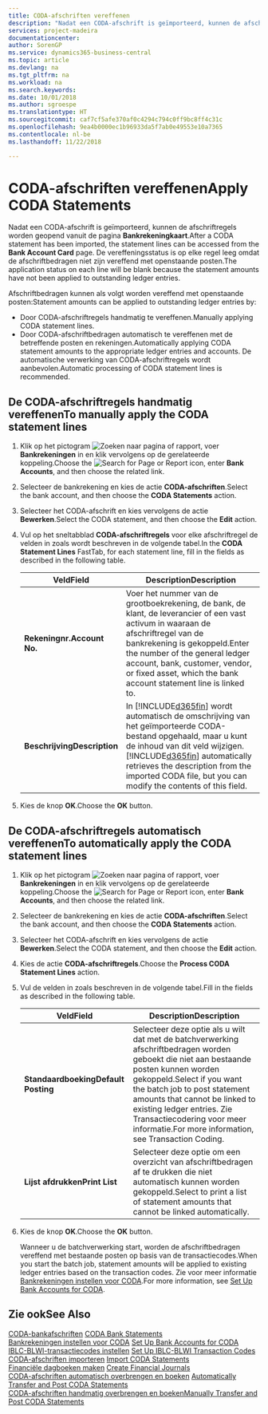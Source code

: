 ```yaml
---
title: CODA-afschriften vereffenen
description: "Nadat een CODA-afschrift is geïmporteerd, kunnen de afschriftregels worden geopend vanuit de pagina **Bankrekeningkaart**. De vereffeningsstatus is op elke regel leeg omdat de afschriftbedragen niet zijn vereffend met openstaande posten."
services: project-madeira
documentationcenter: 
author: SorenGP
ms.service: dynamics365-business-central
ms.topic: article
ms.devlang: na
ms.tgt_pltfrm: na
ms.workload: na
ms.search.keywords: 
ms.date: 10/01/2018
ms.author: sgroespe
ms.translationtype: HT
ms.sourcegitcommit: caf7cf5afe370af0c4294c794c0ff9bc8ff4c31c
ms.openlocfilehash: 9ea4b0000ec1b96933da5f7ab0e49553e10a7365
ms.contentlocale: nl-be
ms.lasthandoff: 11/22/2018

---
```

# <a name="apply-coda-statements"></a><span data-ttu-id="ccfee-104">CODA-afschriften vereffenen</span><span class="sxs-lookup"><span data-stu-id="ccfee-104">Apply CODA Statements</span></span>
<span data-ttu-id="ccfee-105">Nadat een CODA-afschrift is geïmporteerd, kunnen de afschriftregels worden geopend vanuit de pagina **Bankrekeningkaart**.</span><span class="sxs-lookup"><span data-stu-id="ccfee-105">After a CODA statement has been imported, the statement lines can be accessed from the **Bank Account Card** page.</span></span> <span data-ttu-id="ccfee-106">De vereffeningsstatus is op elke regel leeg omdat de afschriftbedragen niet zijn vereffend met openstaande posten.</span><span class="sxs-lookup"><span data-stu-id="ccfee-106">The application status on each line will be blank because the statement amounts have not been applied to outstanding ledger entries.</span></span>  

<span data-ttu-id="ccfee-107">Afschriftbedragen kunnen als volgt worden vereffend met openstaande posten:</span><span class="sxs-lookup"><span data-stu-id="ccfee-107">Statement amounts can be applied to outstanding ledger entries by:</span></span>  

-   <span data-ttu-id="ccfee-108">Door CODA-afschriftregels handmatig te vereffenen.</span><span class="sxs-lookup"><span data-stu-id="ccfee-108">Manually applying CODA statement lines.</span></span>  
-   <span data-ttu-id="ccfee-109">Door CODA-afschriftbedragen automatisch te vereffenen met de betreffende posten en rekeningen.</span><span class="sxs-lookup"><span data-stu-id="ccfee-109">Automatically applying CODA statement amounts to the appropriate ledger entries and accounts.</span></span> <span data-ttu-id="ccfee-110">De automatische verwerking van CODA-afschriftregels wordt aanbevolen.</span><span class="sxs-lookup"><span data-stu-id="ccfee-110">Automatic processing of CODA statement lines is recommended.</span></span>  

## <a name="to-manually-apply-the-coda-statement-lines"></a><span data-ttu-id="ccfee-111">De CODA-afschriftregels handmatig vereffenen</span><span class="sxs-lookup"><span data-stu-id="ccfee-111">To manually apply the CODA statement lines</span></span>  

1.  <span data-ttu-id="ccfee-112">Klik op het pictogram ![Zoeken naar pagina of rapport](../../media/ui-search/search_small.png "pictogram Zoeken naar pagina of rapport"), voer **Bankrekeningen** in en klik vervolgens op de gerelateerde koppeling.</span><span class="sxs-lookup"><span data-stu-id="ccfee-112">Choose the ![Search for Page or Report](../../media/ui-search/search_small.png "Search for Page or Report icon") icon, enter **Bank Accounts**, and then choose the related link.</span></span>  
2.  <span data-ttu-id="ccfee-113">Selecteer de bankrekening en kies de actie **CODA-afschriften**.</span><span class="sxs-lookup"><span data-stu-id="ccfee-113">Select the bank account, and then choose the **CODA Statements** action.</span></span>  
3.  <span data-ttu-id="ccfee-114">Selecteer het CODA-afschrift en kies vervolgens de actie **Bewerken**.</span><span class="sxs-lookup"><span data-stu-id="ccfee-114">Select the CODA statement, and then choose the **Edit** action.</span></span>  
4.  <span data-ttu-id="ccfee-115">Vul op het sneltabblad **CODA-afschriftregels** voor elke afschriftregel de velden in zoals wordt beschreven in de volgende tabel.</span><span class="sxs-lookup"><span data-stu-id="ccfee-115">In the **CODA Statement Lines** FastTab, for each statement line, fill in the fields as described in the following table.</span></span>  

    |<span data-ttu-id="ccfee-116">Veld</span><span class="sxs-lookup"><span data-stu-id="ccfee-116">Field</span></span>|<span data-ttu-id="ccfee-117">Description</span><span class="sxs-lookup"><span data-stu-id="ccfee-117">Description</span></span>|  
    |---------------------------------|---------------------------------------|  
    |<span data-ttu-id="ccfee-118">**Rekeningnr.**</span><span class="sxs-lookup"><span data-stu-id="ccfee-118">**Account No.**</span></span>|<span data-ttu-id="ccfee-119">Voer het nummer van de grootboekrekening, de bank, de klant, de leverancier of een vast activum in waaraan de afschriftregel van de bankrekening is gekoppeld.</span><span class="sxs-lookup"><span data-stu-id="ccfee-119">Enter the number of the general ledger account, bank, customer, vendor, or fixed asset, which the bank account statement line is linked to.</span></span>|  
    |<span data-ttu-id="ccfee-120">**Beschrijving**</span><span class="sxs-lookup"><span data-stu-id="ccfee-120">**Description**</span></span>|<span data-ttu-id="ccfee-121">In [!INCLUDE[d365fin](../../includes/d365fin_md.md)] wordt automatisch de omschrijving van het geïmporteerde CODA-bestand opgehaald, maar u kunt de inhoud van dit veld wijzigen.</span><span class="sxs-lookup"><span data-stu-id="ccfee-121">[!INCLUDE[d365fin](../../includes/d365fin_md.md)] automatically retrieves the description from the imported CODA file, but you can modify the contents of this field.</span></span>|  

5.  <span data-ttu-id="ccfee-122">Kies de knop **OK**.</span><span class="sxs-lookup"><span data-stu-id="ccfee-122">Choose the **OK** button.</span></span>  

## <a name="to-automatically-apply-the-coda-statement-lines"></a><span data-ttu-id="ccfee-123">De CODA-afschriftregels automatisch vereffenen</span><span class="sxs-lookup"><span data-stu-id="ccfee-123">To automatically apply the CODA statement lines</span></span>  

1.  <span data-ttu-id="ccfee-124">Klik op het pictogram ![Zoeken naar pagina of rapport](../../media/ui-search/search_small.png "pictogram Zoeken naar pagina of rapport"), voer **Bankrekeningen** in en klik vervolgens op de gerelateerde koppeling.</span><span class="sxs-lookup"><span data-stu-id="ccfee-124">Choose the ![Search for Page or Report](../../media/ui-search/search_small.png "Search for Page or Report icon") icon, enter **Bank Accounts**, and then choose the related link.</span></span>  
2.  <span data-ttu-id="ccfee-125">Selecteer de bankrekening en kies de actie **CODA-afschriften**.</span><span class="sxs-lookup"><span data-stu-id="ccfee-125">Select the bank account, and then choose the **CODA Statements** action.</span></span>  
3.  <span data-ttu-id="ccfee-126">Selecteer het CODA-afschrift en kies vervolgens de actie **Bewerken**.</span><span class="sxs-lookup"><span data-stu-id="ccfee-126">Select the CODA statement, and then choose the **Edit** action.</span></span>  
4.  <span data-ttu-id="ccfee-127">Kies de actie **CODA-afschriftregels**.</span><span class="sxs-lookup"><span data-stu-id="ccfee-127">Choose the **Process CODA Statement Lines** action.</span></span>  
5.  <span data-ttu-id="ccfee-128">Vul de velden in zoals beschreven in de volgende tabel.</span><span class="sxs-lookup"><span data-stu-id="ccfee-128">Fill in the fields as described in the following table.</span></span>  

    |<span data-ttu-id="ccfee-129">Veld</span><span class="sxs-lookup"><span data-stu-id="ccfee-129">Field</span></span>|<span data-ttu-id="ccfee-130">Description</span><span class="sxs-lookup"><span data-stu-id="ccfee-130">Description</span></span>|  
    |---------------------------------|---------------------------------------|  
    |<span data-ttu-id="ccfee-131">**Standaardboeking**</span><span class="sxs-lookup"><span data-stu-id="ccfee-131">**Default Posting**</span></span>|<span data-ttu-id="ccfee-132">Selecteer deze optie als u wilt dat met de batchverwerking afschriftbedragen worden geboekt die niet aan bestaande posten kunnen worden gekoppeld.</span><span class="sxs-lookup"><span data-stu-id="ccfee-132">Select if you want the batch job to post statement amounts that cannot be linked to existing ledger entries.</span></span> <span data-ttu-id="ccfee-133">Zie Transactiecodering voor meer informatie.</span><span class="sxs-lookup"><span data-stu-id="ccfee-133">For more information, see Transaction Coding.</span></span>|  
    |<span data-ttu-id="ccfee-134">**Lijst afdrukken**</span><span class="sxs-lookup"><span data-stu-id="ccfee-134">**Print List**</span></span>|<span data-ttu-id="ccfee-135">Selecteer deze optie om een overzicht van afschriftbedragen af te drukken die niet automatisch kunnen worden gekoppeld.</span><span class="sxs-lookup"><span data-stu-id="ccfee-135">Select to print a list of statement amounts that cannot be linked automatically.</span></span>|  

6.  <span data-ttu-id="ccfee-136">Kies de knop **OK**.</span><span class="sxs-lookup"><span data-stu-id="ccfee-136">Choose the **OK** button.</span></span>  

    <span data-ttu-id="ccfee-137">Wanneer u de batchverwerking start, worden de afschriftbedragen vereffend met bestaande posten op basis van de transactiecodes.</span><span class="sxs-lookup"><span data-stu-id="ccfee-137">When you start the batch job, statement amounts will be applied to existing ledger entries based on the transaction codes.</span></span> <span data-ttu-id="ccfee-138">Zie voor meer informatie [Bankrekeningen instellen voor CODA](how-to-set-up-bank-accounts-for-coda.md).</span><span class="sxs-lookup"><span data-stu-id="ccfee-138">For more information, see [Set Up Bank Accounts for CODA](how-to-set-up-bank-accounts-for-coda.md).</span></span>  

## <a name="see-also"></a><span data-ttu-id="ccfee-139">Zie ook</span><span class="sxs-lookup"><span data-stu-id="ccfee-139">See Also</span></span>  
 <span data-ttu-id="ccfee-140">[CODA-bankafschriften](coda-bank-statements.md) </span><span class="sxs-lookup"><span data-stu-id="ccfee-140">[CODA Bank Statements](coda-bank-statements.md) </span></span>  
 <span data-ttu-id="ccfee-141">[Bankrekeningen instellen voor CODA](how-to-set-up-bank-accounts-for-coda.md) </span><span class="sxs-lookup"><span data-stu-id="ccfee-141">[Set Up Bank Accounts for CODA](how-to-set-up-bank-accounts-for-coda.md) </span></span>  
 <span data-ttu-id="ccfee-142">[IBLC-BLWI-transactiecodes instellen](how-to-set-up-iblc-blwi-transaction-codes.md) </span><span class="sxs-lookup"><span data-stu-id="ccfee-142">[Set Up IBLC-BLWI Transaction Codes](how-to-set-up-iblc-blwi-transaction-codes.md) </span></span>  
 <span data-ttu-id="ccfee-143">[CODA-afschriften importeren](how-to-import-coda-statements.md) </span><span class="sxs-lookup"><span data-stu-id="ccfee-143">[Import CODA Statements](how-to-import-coda-statements.md) </span></span>  
 <span data-ttu-id="ccfee-144">[Financiële dagboeken maken](how-to-create-financial-journals.md) </span><span class="sxs-lookup"><span data-stu-id="ccfee-144">[Create Financial Journals](how-to-create-financial-journals.md) </span></span>  
 <span data-ttu-id="ccfee-145">[CODA-afschriften automatisch overbrengen en boeken](how-to-automatically-transfer-and-post-coda-statements.md) </span><span class="sxs-lookup"><span data-stu-id="ccfee-145">[Automatically Transfer and Post CODA Statements](how-to-automatically-transfer-and-post-coda-statements.md) </span></span>  
 [<span data-ttu-id="ccfee-146">CODA-afschriften handmatig overbrengen en boeken</span><span class="sxs-lookup"><span data-stu-id="ccfee-146">Manually Transfer and Post CODA Statements</span></span>](how-to-manually-transfer-and-post-coda-statements.md)

